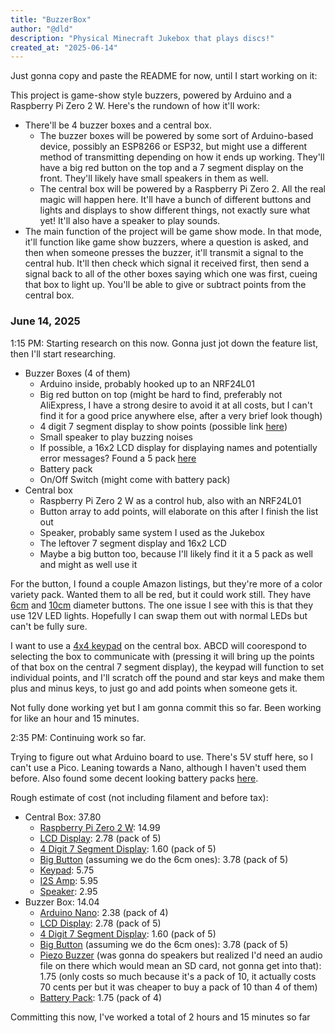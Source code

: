 ```yaml
---
title: "BuzzerBox"
author: "@dld"
description: "Physical Minecraft Jukebox that plays discs!"
created_at: "2025-06-14"
---
```

Just gonna copy and paste the README for now, until I start working on it:

This project is game-show style buzzers, powered by Arduino and a Raspberry Pi Zero 2 W. Here's the rundown of how it'll work:

- There'll be 4 buzzer boxes and a central box.
  - The buzzer boxes will be powered by some sort of Arduino-based device, possibly an ESP8266 or ESP32, but might use a different method of transmitting depending on how it ends up working. They'll have a big red button on the top and a 7 segment display on the front. They'll likely have small speakers in them as well.
  - The central box will be powered by a Raspberry Pi Zero 2. All the real magic will happen here. It'll have a bunch of different buttons and lights and displays to show different things, not exactly sure what yet! It'll also have a speaker to play sounds.
- The main function of the project will be game show mode. In that mode, it'll function like game show buzzers, where a question is asked, and then when someone presses the buzzer, it'll transmit a signal to the central hub. It'll then check which signal it received first, then send a signal back to all of the other boxes saying which one was first, cueing that box to light up. You'll be able to give or subtract points from the central box.

### June 14, 2025

1:15 PM: Starting research on this now. Gonna just jot down the feature list, then I'll start researching.

- Buzzer Boxes (4 of them)
  - Arduino inside, probably hooked up to an NRF24L01
  - Big red button on top (might be hard to find, preferably not AliExpress, I have a strong desire to avoid it at all costs, but I can't find it for a good price anywhere else, after a very brief look though)
  - 4 digit 7 segment display to show points (possible link [here](https://www.amazon.com/dp/B0BFQNFX6D))
  - Small speaker to play buzzing noises
  - If possible, a 16x2 LCD display for displaying names and potentially error messages? Found a 5 pack [here](https://www.amazon.com/dp/B07T8ZG5D1)
  - Battery pack
  - On/Off Switch (might come with battery pack)
- Central box
  - Raspberry Pi Zero 2 W as a control hub, also with an NRF24L01
  - Button array to add points, will elaborate on this after I finish the list out
  - Speaker, probably same system I used as the Jukebox
  - The leftover 7 segment display and 16x2 LCD
  - Maybe a big button too, because I'll likely find it it a 5 pack as well and might as well use it
 
For the button, I found a couple Amazon listings, but they're more of a color variety pack. Wanted them to all be red, but it could work still. They have [6cm](https://www.amazon.com/dp/B01M7PNCO9) and [10cm](https://www.amazon.com/dp/B086ZNTZ8H) diameter buttons. The one issue I see with this is that they use 12V LED lights. Hopefully I can swap them out with normal LEDs but can't be fully sure.

I want to use a [4x4 keypad](https://www.amazon.com/dp/B07ZQFCS91) on the central box. ABCD will coorespond to selecting the box to communicate with (pressing it will bring up the points of that box on the central 7 segment display), the keypad will function to set individual points, and I'll scratch off the pound and star keys and make them plus and minus keys, to just go and add points when someone gets it.

Not fully done working yet but I am gonna commit this so far. Been working for like an hour and 15 minutes.

2:35 PM: Continuing work so far.

Trying to figure out what Arduino board to use. There's 5V stuff here, so I can't use a Pico. Leaning towards a Nano, although I haven't used them before. Also found some decent looking battery packs [here](https://www.amazon.com/dp/B0DK2SYS2Y). 

Rough estimate of cost (not including filament and before tax):

- Central Box: 37.80
  - [Raspberry Pi Zero 2 W](https://www.microcenter.com/product/643085/raspberry-pi-zero-2-w): 14.99
  - [LCD Display](https://www.amazon.com/dp/B07T8ZG5D1): 2.78 (pack of 5)
  - [4 Digit 7 Segment Display](https://www.amazon.com/dp/B0BFQNFX6D): 1.60 (pack of 5)
  - [Big Button](https://www.amazon.com/dp/B01M7PNCO9) (assuming we do the 6cm ones): 3.78 (pack of 5)
  - [Keypad](https://www.amazon.com/dp/B07ZQFCS91): 5.75
  - [I2S Amp](https://www.microcenter.com/product/613583/adafruit-industries-max98357a-i2s-3w-class-d-amplifier-breakout): 5.95
  - [Speaker](https://www.microcenter.com/product/612824/adafruit-industries-speaker-3-diameter-4-ohm-3-watt): 2.95
- Buzzer Box: 14.04
  - [Arduino Nano](https://www.amazon.com//dp/B0B3CHSWKZ): 2.38 (pack of 4)
  - [LCD Display](https://www.amazon.com/dp/B07T8ZG5D1): 2.78 (pack of 5)
  - [4 Digit 7 Segment Display](https://www.amazon.com/dp/B0BFQNFX6D): 1.60 (pack of 5)
  - [Big Button](https://www.amazon.com/dp/B01M7PNCO9) (assuming we do the 6cm ones): 3.78 (pack of 5)
  - [Piezo Buzzer](https://www.amazon.com/dp/B07VK1GJ9X) (was gonna do speakers but realized I'd need an audio file on there which would mean an SD card, not gonna get into that): 1.75 (only costs so much because it's a pack of 10, it actually costs 70 cents per but it was cheaper to buy a pack of 10 than 4 of them)
  - [Battery Pack](https://www.amazon.com/dp/B0DK2SYS2Y): 1.75 (pack of 4)

Committing this now, I've worked a total of 2 hours and 15 minutes so far
